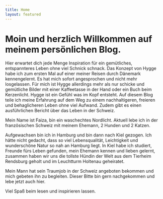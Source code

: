 ```yaml
---
title: Home
layout: featured
---
```

# Moin und herzlich Willkommen auf meinem persönlichen Blog.

Hier erwartet dich jede Menge Inspiration für ein gemütliches, entspannteres Leben ohne viel Schnick schnack. Das Konzept von Hygge habe ich zum ersten Mal auf einer meiner Reisen durch Dänemark kennengelernt. Es hat mich sofort angesprochen und nicht mehr losgelassen. Für mich ist Hygge allerdings mehr als nur schicke und gemütliche Bilder mit einer Kaffeetasse in der Hand oder ein Buch beim Kerzenlicht. Hygge ist ein Gefühl was im Kopf entsteht. Auf diesem Blog teile ich meine Erfahrung auf dem Weg zu einem nachhaltigeren, freieren und behaglicheren Leben ohne viel Aufwand. Zudem gibt es einen ausführlichen Bericht über das Leben in der Schweiz.

Mein Name ist Faiza, bin ein waschechtes Nordlicht. Aktuell lebe ich in der französischen Schweiz mit meinem Ehemann, 2 Hunden und 2 Katzen.

Aufgewachsen bin ich in Hamburg und bin dann nach Kiel gezogen. Ich hätte nicht gedacht, dass so viel Lebensqualität, Leichtigkeit und wunderschöne Natur so nah an Hamburg liegt. In Kiel habe ich studiert, Freunde fürs Leben gefunden, mein Ehemann kennen und lieben gelernt, zusammen haben wir uns die tollste Hündin der Welt aus dem Tierheim Rendsburg geholt und im Leuchtturm Holtenau geheiratet.

Mein Mann hat sein Traumjob in der Schweiz angeboten bekommen und mich gebeten ihn zu begleiten. Dieser Bitte bin gern nachgekommen und lebe jetzt auch hier. 

Viel Spaß beim lesen und inspirieren lassen.
